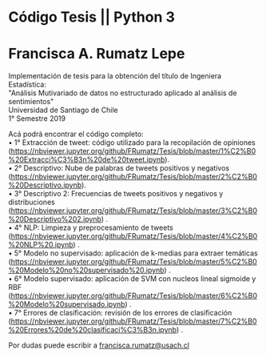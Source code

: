 # Código Tesis || Python 3 
# Francisca A. Rumatz Lepe
Implementación de tesis para la obtención del título de Ingeniera Estadística:<br/>
"Análisis Mutivariado de datos no estructurado aplicado al análisis de sentimientos"<br/>
Universidad de Santiago de Chile <br/>
1° Semestre 2019 <br/>

Acá podrá encontrar el código completo:<br/>
• 1° Extracción de tweet: código utilizado para la recopilación de opiniones (https://nbviewer.jupyter.org/github/FRumatz/Tesis/blob/master/1%C2%B0%20Extracci%C3%B3n%20de%20tweet.ipynb).<br/>
• 2° Descriptivo: Nube de palabras de tweets positivos y negativos (https://nbviewer.jupyter.org/github/FRumatz/Tesis/blob/master/2%C2%B0%20Descriptivo.ipynb).<br/>
• 3° Descriptivo 2: Frecuencias de tweets positivos y negativos y distribuciones (https://nbviewer.jupyter.org/github/FRumatz/Tesis/blob/master/3%C2%B0%20Descriptivo%202.ipynb)
.<br/>
• 4° NLP: Limpieza y preprocesamiento de tweets (https://nbviewer.jupyter.org/github/FRumatz/Tesis/blob/master/4%C2%B0%20NLP%20.ipynb)
.<br/>
• 5° Modelo no supervisado: aplicación de k-medias para extraer temáticas (https://nbviewer.jupyter.org/github/FRumatz/Tesis/blob/master/5%C2%B0%20Modelo%20no%20supervisado%20.ipynb)
.<br/>
• 6° Modelo supervisado: aplicación de SVM con nucleos lineal sigmoide y RBF (https://nbviewer.jupyter.org/github/FRumatz/Tesis/blob/master/6%C2%B0%20Modelo%20supervisado.ipynb)
.<br/>
• 7° Errores de clasificación: revisión de los errores de clasificación (https://nbviewer.jupyter.org/github/FRumatz/Tesis/blob/master/7%C2%B0%20Errores%20de%20clasificaci%C3%B3n.ipynb)
. <br/>

Por dudas puede escribir a francisca.rumatz@usach.cl
